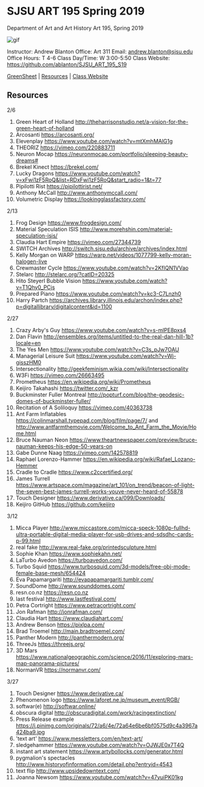 **SJSU ART 195 Spring 2019**
======================
Department of Art and Art History
Art 195, Spring 2019

![gif](http://i.imgur.com/TuOehiT.gif)

Instructor: Andrew Blanton
Office: Art 311
Email: andrew.blanton@sjsu.edu
Office Hours: T 4-6
Class Day/Time: W 3:00-5:50
Class Website: https://github.com/ablanton/SJSU_ART_195_S19

[GreenSheet](https://github.com/ablanton/SJSU_ART_195_S19/blob/master/GREENSHEET.md)
| [Resources](https://github.com/ablanton/SJSU_ART_195_S19/blob/master/RESOURCES.md)
| [Class Website](https://github.com/ablanton/SJSU_ART_195_S19)

Resources
---------
2/6
1. Green Heart of Holland http://theharrisonstudio.net/a-vision-for-the-green-heart-of-holland
2. Arcosanti https://arcosanti.org/
3. Elevenplay https://www.youtube.com/watch?v=mtXmhMAlG1g
4. THEORIZ https://vimeo.com/220883711
5. Neuron Mocap https://neuronmocap.com/portfolio/sleeping-beauty-dreams#
6. Brekel Kinect https://brekel.com/
7. Lucky Dragons https://www.youtube.com/watch?v=xFwi1zF5RoQ&list=RDxFwi1zF5RoQ&start_radio=1&t=77
8. Pipilotti Rist https://pipilottirist.net/
9. Anthony McCall http://www.anthonymccall.com/
10. Volumetric Display https://lookingglassfactory.com/

2/13
1. Frog Design https://www.frogdesign.com/
2. Material Speculation ISIS http://www.morehshin.com/material-speculation-isis/
3. Claudia Hart Empire https://vimeo.com/27344739
4. SWITCH Archives http://switch.sjsu.edu/archive/archives/index.html
5. Kelly Morgan on WARP https://warp.net/videos/1077799-kelly-moran-halogen-live
6. Crewmaster Cycle https://www.youtube.com/watch?v=2KfIQN1VVao
7. Stelarc http://stelarc.org/?catID=20325
8. Hito Steyerl Bubble Vision https://www.youtube.com/watch?v=T1Qhy0_PCjs
9. Prepared Piano https://www.youtube.com/watch?v=kc3-C7Lnzh0
10. Harry Partch https://archives.library.illinois.edu/archon/index.php?p=digitallibrary/digitalcontent&id=1100

2/27
1. Crazy Arby's Guy https://www.youtube.com/watch?v=s-mlPE8pxs4
2. Dan Flavin http://ensembles.org/items/untitled-to-the-real-dan-hill-1b?locale=en
3. The Yes Men https://www.youtube.com/watch?v=C3s_pJw7OAU
4. Managerial Leisure Suit https://www.youtube.com/watch?v=Wj-gisszHM0
4. Intersectionality http://geekfeminism.wikia.com/wiki/Intersectionality
5. W3Fi https://vimeo.com/26663495
6. Prometheus https://en.wikipedia.org/wiki/Prometheus
7. Keijiro Takahashi https://twitter.com/_kzr
8. Buckminster Fuller Montreal http://popturf.com/blog/the-geodesic-domes-of-buckminster-fuller/
9. Recitation of A Soliloquy https://vimeo.com/40363738
10. Ant Farm Inflatables https://colinmarshall.typepad.com/blog/film/page/7/ and http://www.antfarmthemovie.com/Welcome_to_Ant_Farm_the_Movie/Home.html
11. Bruce Nauman Neon https://www.theartnewspaper.com/preview/bruce-nauman-keeps-his-edge-50-years-on
12. Gabe Dunne Naag https://vimeo.com/142578819
13. Raphael Lorenzo-Hammer https://en.wikipedia.org/wiki/Rafael_Lozano-Hemmer
14. Cradle to Cradle https://www.c2ccertified.org/
15. James Turrell https://www.artspace.com/magazine/art_101/on_trend/beacon-of-light-the-seven-best-james-turrell-works-youve-never-heard-of-55878
16. Touch Designer https://www.derivative.ca/099/Downloads/
17. Keijiro GitHub https://github.com/keijiro

3/12
1. Micca Player http://www.miccastore.com/micca-speck-1080p-fullhd-ultra-portable-digital-media-player-for-usb-drives-and-sdsdhc-cards-p-99.html
2. real fake http://www.real-fake.org/printedsculpture.html
3. Sophie Khan https://www.sophiekahn.net/
4. LaTurbo Avedon https://turboavedon.com/
5. Turbo Squid https://www.turbosquid.com/3d-models/free-obj-mode-female-base-mesh/654424
6. Eva Papamargariti http://evapapamargariti.tumblr.com/
7. SoundDome http://www.sounddomes.com/
8. resn.co.nz https://resn.co.nz
9. last festival http://www.lastfestival.com/
10. Petra Cortright https://www.petracortright.com/
11. Jon Rafman http://jonrafman.com/
12. Claudia Hart https://www.claudiahart.com/
13. Andrew Benson https://pixlpa.com/
14. Brad Troemel http://main.bradtroemel.com/
15. Panther Modern http://panthermodern.org/
16. ThreeJs https://threejs.org/
17. 3D Mars https://www.nationalgeographic.com/science/2016/11/exploring-mars-map-panorama-pictures/
18. NormanVR https://normanvr.com/

3/27
1. Touch Designer https://www.derivative.ca/
2. Phenomenon logo https://www.laforet.ne.jp/museum_event/RGB/
3. softwar(e) http://softwar.online/
4. obscura digital http://obscuradigital.com/work/racingextinction/
5. Press Release example https://i.pinimg.com/originals/72/a6/4e/72a64e6be6bf0575d9c4a3967a424ba9.jpg
6. 'text art' https://www.messletters.com/en/text-art/
7. sledgehammer https://www.youtube.com/watch?v=OJWJE0x7T4Q
8. instant art statement https://www.artybollocks.com/generator.html
9. pygmalion's spectacles http://www.historyofinformation.com/detail.php?entryid=4543
10. text flip http://www.upsidedowntext.com/
11. Joanna Newsom https://www.youtube.com/watch?v=47yuiPK01kg

